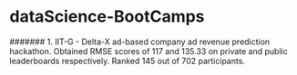 # dataScience-BootCamps

####### 1. IIT-G - Delta-X ad-based company ad revenue prediction hackathon. Obtained RMSE scores of 117 and 135.33 on private and public leaderboards respectively. Ranked 145 out of 702 participants.
